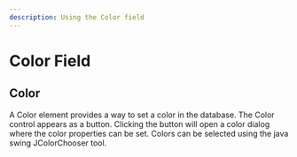 ```yaml
---
description: Using the Color field
---
```


# Color Field

## Color

A Color element provides a way to set a color in the database. The Color control appears as a button. Clicking the button will open a color dialog where the color properties can be set. Colors can be selected using the java swing JColorChooser tool.

